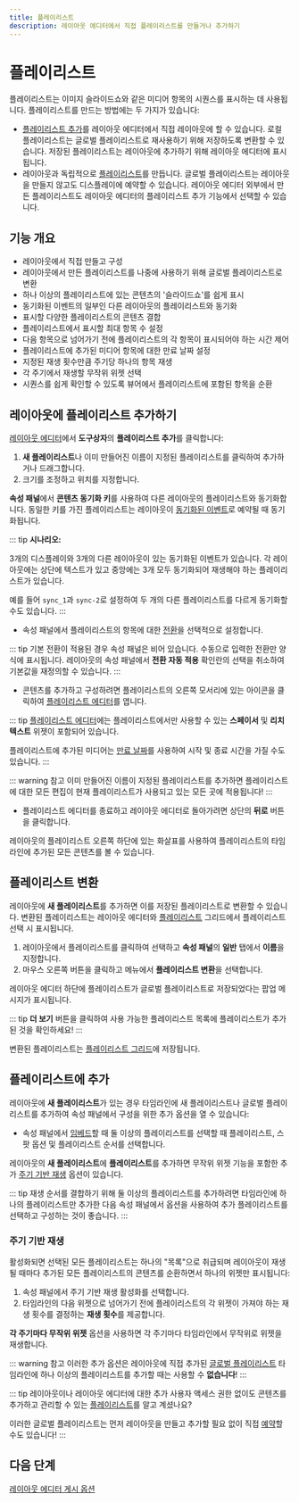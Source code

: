 ```yaml
---
title: 플레이리스트
description: 레이아웃 에디터에서 직접 플레이리스트를 만들거나 추가하기
---
```


# 플레이리스트

플레이리스트는 이미지 슬라이드쇼와 같은 미디어 항목의 시퀀스를 표시하는 데 사용됩니다. 플레이리스트를 만드는 방법에는 두 가지가 있습니다:

- [플레이리스트 추가](#플레이리스트-추가)를 레이아웃 에디터에서 직접 레이아웃에 할 수 있습니다. 로컬 플레이리스트는 글로벌 플레이리스트로 재사용하기 위해 저장하도록 변환할 수 있습니다. 저장된 플레이리스트는 레이아웃에 추가하기 위해 레이아웃 에디터에 표시됩니다.
- 레이아웃과 독립적으로 [플레이리스트](/media/playlists#플레이리스트-만들기)를 만듭니다. 글로벌 플레이리스트는 레이아웃을 만들지 않고도 디스플레이에 예약할 수 있습니다. 레이아웃 에디터 외부에서 만든 플레이리스트도 레이아웃 에디터의 플레이리스트 추가 기능에서 선택할 수 있습니다.

## 기능 개요

- 레이아웃에서 직접 만들고 구성
- 레이아웃에서 만든 플레이리스트를 나중에 사용하기 위해 글로벌 플레이리스트로 변환
- 하나 이상의 플레이리스트에 있는 콘텐츠의 '슬라이드쇼'를 쉽게 표시
- 동기화된 이벤트의 일부인 다른 레이아웃의 플레이리스트와 동기화
- 표시할 다양한 플레이리스트의 콘텐츠 결합
- 플레이리스트에서 표시할 최대 항목 수 설정
- 다음 항목으로 넘어가기 전에 플레이리스트의 각 항목이 표시되어야 하는 시간 제어
- 플레이리스트에 추가된 미디어 항목에 대한 만료 날짜 설정
- 지정된 재생 횟수만큼 주기당 하나의 항목 재생
- 각 주기에서 재생할 무작위 위젯 선택
- 시퀀스를 쉽게 확인할 수 있도록 뷰어에서 플레이리스트에 포함된 항목을 순환

## 레이아웃에 플레이리스트 추가하기

[레이아웃 에디터]( /layouts/editor)에서 **도구상자**의 **플레이리스트 추가**를 클릭합니다:

1. **새 플레이리스트**나 이미 만들어진 이름이 지정된 플레이리스트를 클릭하여 추가하거나 드래그합니다.
2. 크기를 조정하고 위치를 지정합니다.

**속성 패널**에서 **콘텐츠 동기화 키**를 사용하여 다른 레이아웃의 플레이리스트와 동기화합니다. 동일한 키를 가진 플레이리스트는 레이아웃이 [동기화된 이벤트]( /scheduling/events#동기화된-이벤트)로 예약될 때 동기화됩니다.

::: tip
**시나리오:**

3개의 디스플레이와 3개의 다른 레이아웃이 있는 동기화된 이벤트가 있습니다. 각 레이아웃에는 상단에 텍스트가 있고 중앙에는 3개 모두 동기화되어 재생해야 하는 플레이리스트가 있습니다.

예를 들어 `sync_1`과 `sync-2`로 설정하여 두 개의 다른 플레이리스트를 다르게 동기화할 수도 있습니다.
:::

- 속성 패널에서 플레이리스트의 항목에 대한 [전환]( /tour/transitions#플레이리스트-전환)을 선택적으로 설정합니다.

::: tip
기본 전환이 적용된 경우 속성 패널은 비어 있습니다. 수동으로 입력한 전환만 양식에 표시됩니다.
레이아웃의 속성 패널에서 **전환 자동 적용** 확인란의 선택을 취소하여 기본값을 재정의할 수 있습니다.
:::

- 콘텐츠를 추가하고 구성하려면 플레이리스트의 오른쪽 모서리에 있는 아이콘을 클릭하여 [플레이리스트 에디터]( /media/playlists#플레이리스트-에디터)를 엽니다.

::: tip
[플레이리스트 에디터]( /media/playlists#플레이리스트-에디터)에는 플레이리스트에서만 사용할 수 있는 **스페이서** 및 **리치 텍스트** 위젯이 포함되어 있습니다.

플레이리스트에 추가된 미디어는 [만료 날짜]( /media/playlists#위젯-만료-날짜)를 사용하여 시작 및 종료 시간을 가질 수도 있습니다.
:::

::: warning 참고
이미 만들어진 이름이 지정된 플레이리스트를 추가하면 플레이리스트에 대한 모든 편집이 현재 플레이리스트가 사용되고 있는 모든 곳에 적용됩니다!
:::

- 플레이리스트 에디터를 종료하고 레이아웃 에디터로 돌아가려면 상단의 **뒤로** 버튼을 클릭합니다.

레이아웃의 플레이리스트 오른쪽 하단에 있는 화살표를 사용하여 플레이리스트의 타임라인에 추가된 모든 콘텐츠를 볼 수 있습니다.

## 플레이리스트 변환

레이아웃에 **새 플레이리스트**를 추가하면 이를 저장된 플레이리스트로 변환할 수 있습니다. 변환된 플레이리스트는 레이아웃 에디터와 [플레이리스트]( /media/playlists#플레이리스트-그리드) 그리드에서 플레이리스트 선택 시 표시됩니다.

1. 레이아웃에서 플레이리스트를 클릭하여 선택하고 **속성 패널**의 **일반** 탭에서 **이름**을 지정합니다.
2. 마우스 오른쪽 버튼을 클릭하고 메뉴에서 **플레이리스트 변환**을 선택합니다.

레이아웃 에디터 하단에 플레이리스트가 글로벌 플레이리스트로 저장되었다는 팝업 메시지가 표시됩니다.

::: tip
**더 보기** 버튼을 클릭하여 사용 가능한 플레이리스트 목록에 플레이리스트가 추가된 것을 확인하세요!
:::

변환된 플레이리스트는 [플레이리스트 그리드]( /media/playlists#플레이리스트-그리드)에 저장됩니다.

## 플레이리스트에 추가

레이아웃에 **새 플레이리스트**가 있는 경우 타임라인에 새 플레이리스트나 글로벌 플레이리스트를 추가하여 속성 패널에서 구성을 위한 추가 옵션을 열 수 있습니다:

- 속성 패널에서 [임베드]( /media/playlists#플레이리스트-임베딩)할 때 둘 이상의 플레이리스트를 선택할 때 플레이리스트, 스팟 옵션 및 플레이리스트 순서를 선택합니다.

레이아웃의 **새 플레이리스트**에 **플레이리스트**를 추가하면 무작위 위젯 기능을 포함한 추가 [주기 기반 재생](#주기-기반-재생) 옵션이 있습니다.

::: tip
재생 순서를 결합하기 위해 둘 이상의 플레이리스트를 추가하려면 타임라인에 하나의 플레이리스트만 추가한 다음 속성 패널에서 옵션을 사용하여 추가 플레이리스트를 선택하고 구성하는 것이 좋습니다.
:::

### 주기 기반 재생

활성화되면 선택된 모든 플레이리스트는 하나의 "목록"으로 취급되며 레이아웃이 재생될 때마다 추가된 모든 플레이리스트의 콘텐츠를 순환하면서 하나의 위젯만 표시됩니다:

1. 속성 패널에서 주기 기반 재생 활성화를 선택합니다.
2. 타임라인의 다음 위젯으로 넘어가기 전에 플레이리스트의 각 위젯이 가져야 하는 재생 횟수를 결정하는 **재생 횟수**를 제공합니다.

**각 주기마다 무작위 위젯** 옵션을 사용하면 각 주기마다 타임라인에서 무작위로 위젯을 재생합니다.

::: warning 참고
이러한 추가 옵션은 레이아웃에 직접 추가된 [글로벌 플레이리스트]( /media/playlists#기능-개요) 타임라인에 하나 이상의 플레이리스트를 추가할 때는 사용할 수 **없습니다**!
:::

::: tip
레이아웃이나 레이아웃 에디터에 대한 추가 사용자 액세스 권한 없이도 콘텐츠를 추가하고 관리할 수 있는 [플레이리스트]( /media/playlists)를 알고 계셨나요?

이러한 글로벌 플레이리스트는 먼저 레이아웃을 만들고 추가할 필요 없이 직접 [예약]( /scheduling/events#미디어-예약)할 수도 있습니다!
:::

## 다음 단계

[레이아웃 에디터 게시 옵션]( /layouts/editor/publish-options) 